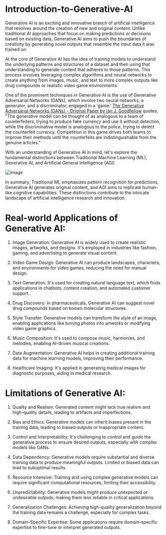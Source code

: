 # Introduction-to-Generative-AI


Generative AI is an exciting and innovative branch of artificial intelligence that revolves around the creation of new and original content. Unlike traditional AI approaches that focus on making predictions or decisions based on existing data, Generative AI aims to push the boundaries of creativity by generating novel outputs that resemble the input data it was trained on. 

At the core of Generative AI lies the idea of training models to understand the underlying patterns and structures of a dataset and then using that understanding to generate content that adheres to those patterns. This process involves leveraging complex algorithms and neural networks to create anything from images, music, and text to more complex outputs like drug compounds or realistic video game environments.

One of the prominent techniques in Generative AI is the use of Generative Adversarial Networks (GANs), which involve two neural networks, a generator, and a discriminator, engaged in a 'game.' [The Generative Adversarial Networks (GANs) - Original Paper by Ian J. Goodfellow](https://arxiv.org/abs/1406.2661) quotes, "The generative model can be thought of as analogous to a team of counterfeiters, trying to produce fake currency and use it without detection, while the discriminative model is analogous to the police, trying to detect the counterfeit currency. Competition in this game drives both teams to improve their methods until the counterfeits are indistinguishable from the genuine articles."

With an understanding of Generative AI in mind, let's explore the fundamental distinctions between Traditional Machine Learning (ML), Generative AI, and Artificial General Intelligence (AGI)

![image](https://github.com/shardulchavan/Introduction-to-Generative-AI/assets/62551217/157cb4ab-2d0f-4fe2-86dc-5793cf4a3c24)

In summary, Traditional ML emphasizes pattern recognition for predictions, Generative AI generates original content, and AGI aims to replicate human-like cognitive capabilities. These distinctions contribute to the intricate landscape of artificial intelligence research and innovation.


# Real-world Applications of Generative AI:

1. Image Generation: Generative AI is widely used to create realistic images, artworks, and designs. It's employed in industries like fashion, gaming, and advertising to generate visual content.

2. Video Game Design: Generative AI can produce landscapes, characters, and environments for video games, reducing the need for manual design.

3. Text Generation: It's used for creating natural language text, which finds applications in chatbots, content creation, and automated customer support.

4. Drug Discovery: In pharmaceuticals, Generative AI can suggest novel drug compounds based on known molecular structures.

5. Style Transfer: Generative models can transform the style of an image, enabling applications like turning photos into artworks or modifying video game graphics.

6. Music Composition: It's used to compose music, harmonies, and melodies, enabling AI-driven musical creations.

7. Data Augmentation: Generative AI helps in creating additional training data for machine learning models, improving their performance.

8. Healthcare Imaging: It's applied in generating medical images for diagnostic purposes, aiding in medical research.

# Limitations of Generative AI:

1. Quality and Realism: Generated content might lack true realism and high-quality details, leading to artifacts and imperfections.

2. Bias and Ethics: Generative models can inherit biases present in the training data, leading to biased outputs or inappropriate content.

3. Control and Interpretability: It's challenging to control and guide the generative process to ensure desired outputs, especially with complex models like GANs.

4. Data Dependency: Generative models require substantial and diverse training data to produce meaningful outputs. Limited or biased data can lead to suboptimal results.

5. Resource Intensive: Training and using complex generative models can require significant computational resources, limiting their accessibility.

6. Unpredictability: Generative models might produce unexpected or undesirable outputs, making them less reliable in critical applications.

7. Generalization Challenges: Achieving high-quality generalization beyond the training data remains a challenge, especially for complex tasks.

8. Domain-Specific Expertise: Some applications require domain-specific expertise to fine-tune or interpret generated outputs.

